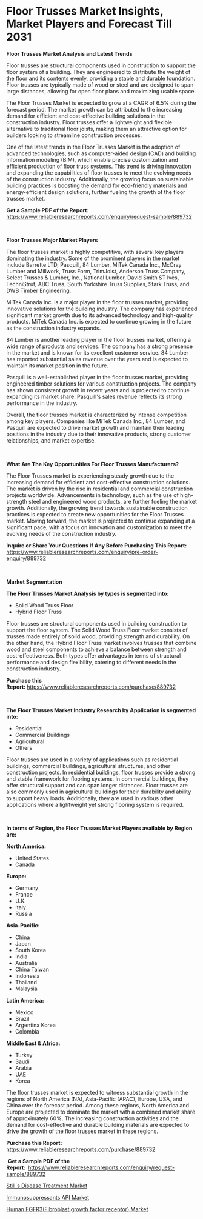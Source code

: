 <p><h1>Floor Trusses Market Insights, Market Players and Forecast Till 2031</h1></p><p><strong>Floor Trusses Market Analysis and Latest Trends</strong></p>
<p><p>Floor trusses are structural components used in construction to support the floor system of a building. They are engineered to distribute the weight of the floor and its contents evenly, providing a stable and durable foundation. Floor trusses are typically made of wood or steel and are designed to span large distances, allowing for open floor plans and maximizing usable space.</p><p>The Floor Trusses Market is expected to grow at a CAGR of 6.5% during the forecast period. The market growth can be attributed to the increasing demand for efficient and cost-effective building solutions in the construction industry. Floor trusses offer a lightweight and flexible alternative to traditional floor joists, making them an attractive option for builders looking to streamline construction processes.</p><p>One of the latest trends in the Floor Trusses Market is the adoption of advanced technologies, such as computer-aided design (CAD) and building information modeling (BIM), which enable precise customization and efficient production of floor truss systems. This trend is driving innovation and expanding the capabilities of floor trusses to meet the evolving needs of the construction industry. Additionally, the growing focus on sustainable building practices is boosting the demand for eco-friendly materials and energy-efficient design solutions, further fueling the growth of the floor trusses market.</p></p>
<p><strong>Get a Sample PDF of the Report:&nbsp;</strong> <a href="https://www.reliableresearchreports.com/enquiry/request-sample/889732">https://www.reliableresearchreports.com/enquiry/request-sample/889732</a></p>
<p>&nbsp;</p>
<p><strong>Floor Trusses Major Market Players</strong></p>
<p><p>The floor trusses market is highly competitive, with several key players dominating the industry. Some of the prominent players in the market include Barrette LTD, Pasquill, 84 Lumber, MiTek Canada Inc., McCray Lumber and Millwork, Truss Form, TrimJoist, Anderson Truss Company, Select Trusses & Lumber, Inc., National Lumber, David Smith ST Ives, TechniStrut, ABC Truss, South Yorkshire Truss Supplies, Stark Truss, and DWB Timber Engineering.</p><p>MiTek Canada Inc. is a major player in the floor trusses market, providing innovative solutions for the building industry. The company has experienced significant market growth due to its advanced technology and high-quality products. MiTek Canada Inc. is expected to continue growing in the future as the construction industry expands.</p><p>84 Lumber is another leading player in the floor trusses market, offering a wide range of products and services. The company has a strong presence in the market and is known for its excellent customer service. 84 Lumber has reported substantial sales revenue over the years and is expected to maintain its market position in the future.</p><p>Pasquill is a well-established player in the floor trusses market, providing engineered timber solutions for various construction projects. The company has shown consistent growth in recent years and is projected to continue expanding its market share. Pasquill's sales revenue reflects its strong performance in the industry.</p><p>Overall, the floor trusses market is characterized by intense competition among key players. Companies like MiTek Canada Inc., 84 Lumber, and Pasquill are expected to drive market growth and maintain their leading positions in the industry due to their innovative products, strong customer relationships, and market expertise.</p></p>
<p>&nbsp;</p>
<p><strong>What Are The Key Opportunities For Floor Trusses Manufacturers?</strong></p>
<p><p>The Floor Trusses market is experiencing steady growth due to the increasing demand for efficient and cost-effective construction solutions. The market is driven by the rise in residential and commercial construction projects worldwide. Advancements in technology, such as the use of high-strength steel and engineered wood products, are further fueling the market growth. Additionally, the growing trend towards sustainable construction practices is expected to create new opportunities for the Floor Trusses market. Moving forward, the market is projected to continue expanding at a significant pace, with a focus on innovation and customization to meet the evolving needs of the construction industry.</p></p>
<p><strong>Inquire or Share Your Questions If Any Before Purchasing This Report:</strong> <a href="https://www.reliableresearchreports.com/enquiry/pre-order-enquiry/889732">https://www.reliableresearchreports.com/enquiry/pre-order-enquiry/889732</a></p>
<p>&nbsp;</p>
<p><strong>Market Segmentation</strong></p>
<p><strong>The Floor Trusses Market Analysis by types is segmented into:</strong></p>
<p><ul><li>Solid Wood Truss Floor</li><li>Hybrid Floor Truss</li></ul></p>
<p><p>Floor trusses are structural components used in building construction to support the floor system. The Solid Wood Truss Floor market consists of trusses made entirely of solid wood, providing strength and durability. On the other hand, the Hybrid Floor Truss market involves trusses that combine wood and steel components to achieve a balance between strength and cost-effectiveness. Both types offer advantages in terms of structural performance and design flexibility, catering to different needs in the construction industry.</p></p>
<p><strong>Purchase this Report:&nbsp;</strong><a href="https://www.reliableresearchreports.com/purchase/889732">https://www.reliableresearchreports.com/purchase/889732</a></p>
<p>&nbsp;</p>
<p><strong>The Floor Trusses Market Industry Research by Application is segmented into:</strong></p>
<p><ul><li>Residential</li><li>Commercial Buildings</li><li>Agricultural</li><li>Others</li></ul></p>
<p><p>Floor trusses are used in a variety of applications such as residential buildings, commercial buildings, agricultural structures, and other construction projects. In residential buildings, floor trusses provide a strong and stable framework for flooring systems. In commercial buildings, they offer structural support and can span longer distances. Floor trusses are also commonly used in agricultural buildings for their durability and ability to support heavy loads. Additionally, they are used in various other applications where a lightweight yet strong flooring system is required.</p></p>
<p>&nbsp;</p>
<p><strong>In terms of Region, the Floor Trusses Market Players available by Region are:</strong></p>
<p>
    <p> <strong> North America: </strong>
        <ul>
            <li>United States</li>
            <li>Canada</li>
        </ul>
        </p> 
    <p> <strong> Europe: </strong>
        <ul>
            <li>Germany</li>
            <li>France</li>
            <li>U.K.</li>
            <li>Italy</li>
            <li>Russia</li>
        </ul>
        </p> 
    <p> <strong> Asia-Pacific: </strong>
        <ul>
            <li>China</li>
            <li>Japan</li>
            <li>South Korea</li>
            <li>India</li>
            <li>Australia</li>
            <li>China Taiwan</li>
            <li>Indonesia</li>
            <li>Thailand</li>
            <li>Malaysia</li>
        </ul>
        </p> 
    <p> <strong> Latin America: </strong>
        <ul>
            <li>Mexico</li>
            <li>Brazil</li>
            <li>Argentina Korea</li>
            <li>Colombia</li>
        </ul>
        </p> 
    <p> <strong> Middle East & Africa: </strong>
        <ul>
            <li>Turkey</li>
            <li>Saudi</li>
            <li>Arabia</li>
            <li>UAE</li>
            <li>Korea</li>
        </ul>
    </p>
    </p>
<p><p>The floor trusses market is expected to witness substantial growth in the regions of North America (NA), Asia-Pacific (APAC), Europe, USA, and China over the forecast period. Among these regions, North America and Europe are projected to dominate the market with a combined market share of approximately 60%. The increasing construction activities and the demand for cost-effective and durable building materials are expected to drive the growth of the floor trusses market in these regions.</p></p>
<p><strong>Purchase this Report: </strong><a href="https://www.reliableresearchreports.com/purchase/889732">https://www.reliableresearchreports.com/purchase/889732</a></p>
<p>&nbsp;<strong>Get a Sample PDF of the Report:&nbsp;&nbsp;</strong><a href="https://www.reliableresearchreports.com/enquiry/request-sample/889732">https://www.reliableresearchreports.com/enquiry/request-sample/889732</a></p>
<p><strong></strong></p>
<p><p><a href="https://view.publitas.com/reportprime-1/stills-disease-treatment-market-size-focuses-on-market-dynamics-in-depth-analysis-and-future-projections-of-its-market-forecasted-for-period-from-2023-to-2030/">Still`s Disease Treatment Market</a></p><p><a href="https://view.publitas.com/reportprime-1/immunosuppressants-api-market-size-growing-and-forecasted-for-period-from-2023-2030-and-provides-complete-market-analysis-of-this-market/">Immunosuppressants API Market</a></p><p><a href="https://view.publitas.com/reportprime-1/insights-into-human-fgfr3-fibroblast-growth-factor-receptor-market-size-analysing-market-share-trends-and-growth-from-2023-to-2030/">Human FGFR3(Fibroblast growth factor receptor) Market</a></p></p>